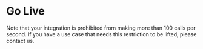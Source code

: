 # Go Live

Note that your integration is prohibited from making more than 100 calls per second. If you have a use case that needs this restriction to be lifted, please contact us. 